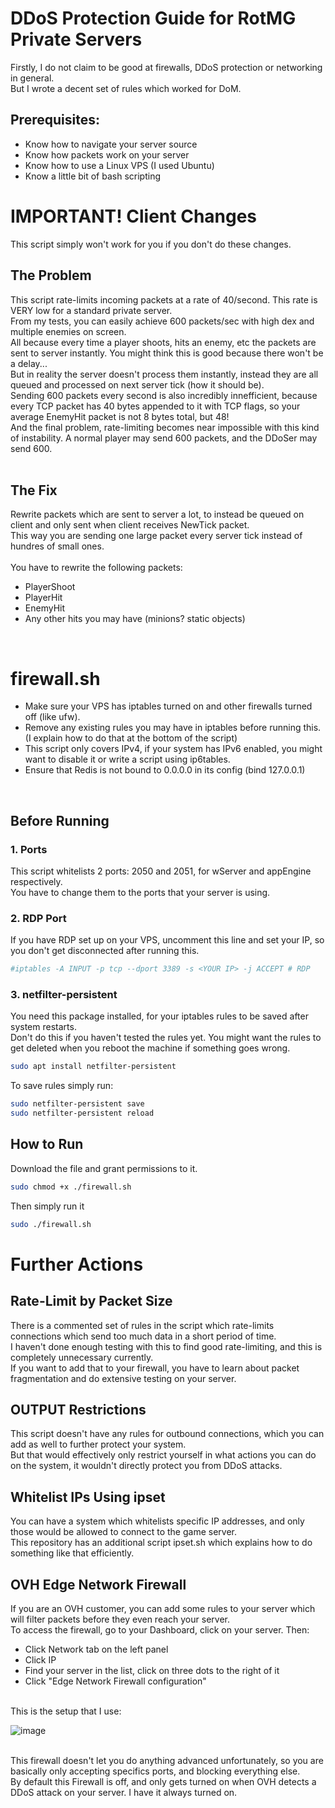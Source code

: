 # DDoS Protection Guide for RotMG Private Servers

Firstly, I do not claim to be good at firewalls, DDoS protection or networking in general. <br/>
But I wrote a decent set of rules which worked for DoM.

## Prerequisites:
* Know how to navigate your server source
* Know how packets work on your server
* Know how to use a Linux VPS (I used Ubuntu)
* Know a little bit of bash scripting

# IMPORTANT! Client Changes
This script simply won't work for you if you don't do these changes. <br/>

## The Problem
This script rate-limits incoming packets at a rate of 40/second. This rate is VERY low for a standard private server. <br/>
From my tests, you can easily achieve 600 packets/sec with high dex and multiple enemies on screen. <br/>
All because every time a player shoots, hits an enemy, etc the packets are sent to server instantly. You might think this is good because there won't be a delay... <br/>
But in reality the server doesn't process them instantly, instead they are all queued and processed on next server tick (how it should be). <br/>
Sending 600 packets every second is also incredibly innefficient, because every TCP packet has 40 bytes appended to it with TCP flags, so your average EnemyHit packet is not 8 bytes total, but 48! <br/>
And the final problem, rate-limiting becomes near impossible with this kind of instability. A normal player may send 600 packets, and the DDoSer may send 600. <br/>
<br/>
## The Fix
Rewrite packets which are sent to server a lot, to instead be queued on client and only sent when client receives NewTick packet. <br/>
This way you are sending one large packet every server tick instead of hundres of small ones. <br/>
<br/>
You have to rewrite the following packets:
* PlayerShoot
* PlayerHit
* EnemyHit
* Any other hits you may have (minions? static objects)
<br/>

# firewall.sh
* Make sure your VPS has iptables turned on and other firewalls turned off (like ufw).
* Remove any existing rules you may have in iptables before running this. (I explain how to do that at the bottom of the script)
* This script only covers IPv4, if your system has IPv6 enabled, you might want to disable it or write a script using ip6tables.
* Ensure that Redis is not bound to 0.0.0.0 in its config (bind 127.0.0.1)
<br/>

## Before Running

### 1. Ports
This script whitelists 2 ports: 2050 and 2051, for wServer and appEngine respectively. <br/>
You have to change them to the ports that your server is using. <br/>

### 2. RDP Port
If you have RDP set up on your VPS, uncomment this line and set your IP, so you don't get disconnected after running this.
```bash
#iptables -A INPUT -p tcp --dport 3389 -s <YOUR IP> -j ACCEPT # RDP
```

### 3. netfilter-persistent
You need this package installed, for your iptables rules to be saved after system restarts. <br/>
Don't do this if you haven't tested the rules yet. You might want the rules to get deleted when you reboot the machine if something goes wrong.<br/>
```bash
sudo apt install netfilter-persistent
```
To save rules simply run:
```bash
sudo netfilter-persistent save
sudo netfilter-persistent reload
```

## How to Run
Download the file and grant permissions to it.
```bash
sudo chmod +x ./firewall.sh
```
Then simply run it
```bash
sudo ./firewall.sh
```

# Further Actions

## Rate-Limit by Packet Size
There is a commented set of rules in the script which rate-limits connections which send too much data in a short period of time. <br/>
I haven't done enough testing with this to find good rate-limiting, and this is completely unnecessary currently. <br/>
If you want to add that to your firewall, you have to learn about packet fragmentation and do extensive testing on your server. <br/>

## OUTPUT Restrictions
This script doesn't have any rules for outbound connections, which you can add as well to further protect your system. <br/>
But that would effectively only restrict yourself in what actions you can do on the system, it wouldn't directly protect you from DDoS attacks. <br/>

## Whitelist IPs Using ipset
You can have a system which whitelists specific IP addresses, and only those would be allowed to connect to the game server. <br/>
This repository has an additional script ipset.sh which explains how to do something like that efficiently.

## OVH Edge Network Firewall
If you are an OVH customer, you can add some rules to your server which will filter packets before they even reach your server. <br/>
To access the firewall, go to your Dashboard, click on your server. Then:
* Click Network tab on the left panel
* Click IP
* Find your server in the list, click on three dots to the right of it
* Click "Edge Network Firewall configuration"
<br/>
This is the setup that I use: <br/>

![image](https://github.com/user-attachments/assets/a1053f55-c2bc-4ad4-be89-fb12ce628e8f)

<br/>
This firewall doesn't let you do anything advanced unfortunately, so you are basically only accepting specifics ports, and blocking everything else.<br/>
By default this Firewall is off, and only gets turned on when OVH detects a DDoS attack on your server. I have it always turned on.<br/>

